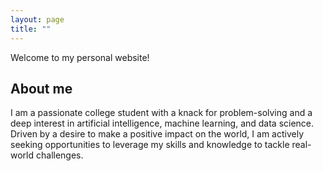 ```yaml
---
layout: page
title: ""
---
```

Welcome to my personal website!

## About me
I am a passionate college student with a knack for problem-solving and a deep interest in artificial intelligence, machine learning, and data science. 
Driven by a desire to make a positive impact on the world, I am actively seeking opportunities to leverage my skills and knowledge to tackle real-world challenges.
